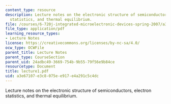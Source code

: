 ```yaml
---
content_type: resource
description: Lecture notes on the electronic structure of semiconductors, electron
  statistics, and thermal equilibrium.
file: /courses/6-720j-integrated-microelectronic-devices-spring-2007/a3e67107e3c8075ee917e4a291c5c4dc_lecture1.pdf
file_type: application/pdf
learning_resource_types:
- Lecture Notes
license: https://creativecommons.org/licenses/by-nc-sa/4.0/
ocw_type: OCWFile
parent_title: Lecture Notes
parent_type: CourseSection
parent_uid: 24adbc49-3669-754b-9b55-79f56e9b84ce
resourcetype: Document
title: lecture1.pdf
uid: a3e67107-e3c8-075e-e917-e4a291c5c4dc
---
```

Lecture notes on the electronic structure of semiconductors, electron statistics, and thermal equilibrium.